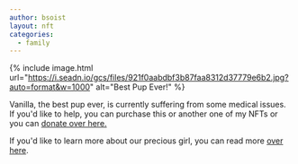 ```yaml
---
author: bsoist
layout: nft
categories:
  - family
---
```

{% include image.html 
url="https://i.seadn.io/gcs/files/921f0aabdbf3b87faa8312d37779e6b2.jpg?auto=format&w=1000"
alt="Best Pup Ever!"
%}

Vanilla, the best pup ever, is currently suffering from some medical issues. If you'd like to help, you can purchase this or another one of my NFTs or you can <a href="https://gofund.me/c485146c" target="_blank">donate over here.</a> 

If you'd like to learn more about our precious girl, you can read more <a target="_blank" href="https://blog.bsoi.st/best-pup-ever-993f5345c2ba">over here</a>.